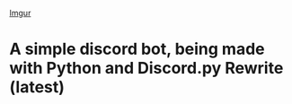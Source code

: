 [Imgur](https://i.imgur.com/AjVVK8B.png)
# A simple discord bot, being made with Python and Discord.py Rewrite (latest)
